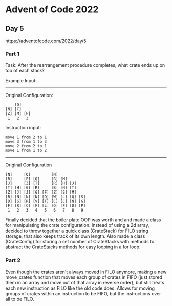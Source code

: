 # Advent of Code 2022
## Day 5
https://adventofcode.com/2022/day/5


### Part 1
Task: After the rearrangement procedure completes, what crate ends up on top of each stack?


Example Input:

---

Original Configuration:
```
    [D]    
[N] [C]    
[Z] [M] [P]
 1   2   3 
```
Instruction input:
```
move 1 from 2 to 1
move 3 from 1 to 3
move 2 from 2 to 1
move 1 from 1 to 2
```
---

Original Configuration
```
[N]     [Q]         [N]            
[R]     [F] [Q]     [G] [M]        
[J]     [Z] [T]     [R] [H] [J]    
[T] [H] [G] [R]     [B] [N] [T]    
[Z] [J] [J] [G] [F] [Z] [S] [M]    
[B] [N] [N] [N] [Q] [W] [L] [Q] [S]
[D] [S] [R] [V] [T] [C] [C] [N] [G]
[F] [R] [C] [F] [L] [Q] [F] [D] [P]
 1   2   3   4   5   6   7   8   9
 ```

 Finally decided that the boiler plate OOP was worth and and made a class for manipulating the crate configuration. Instead of using a 2d array, decided to throw together a quick class (CrateStack) for FILO string storage, that also keeps track of its own length. Also made a class (CrateConfig) for storing a set number of CrateStacks with methods to abstract the CrateStacks methods for easy looping in a for loop.



 ### Part 2

 Even though the crates aren't always moved in FILO anymore, making a new move_crates function that moves each group of crates in FIFO (just stored them in an array and move out of that array in reverse order), but still treats each new instruction as FILO like the old code does. Allows for moving groups of crates within an instruction to be FIFO, but the instructions over all to be FILO.